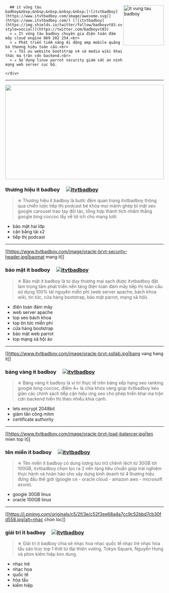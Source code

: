 <div itemscope="" itemtype="https://schema.org/BreadcrumbList">
  <div itemprop="itemListElement" itemscope="" itemtype="https://schema.org/ListItem"><span itemprop="position" content="1"></span>
    <div itemprop="item" itemscope itemtype="https://schema.org/MovieClip" itemid="it-v%C5%A9ng-t%C3%A0u-badboy-">
      <img itemprop="image" src="https://www.itvtbadboy.com/wiki/images/0/0e/Podcast.jpg" align="right" width="128px" height="128px" alt="it vung tau badboy"></img>
      <span itemprop="name" content="it vũng tàu badboy"></span><span itemprop="dateCreated" content="Jun 05, 2023"></span>
      <a itemprop="url" href="https://github.com/itvtbadboy/itvtbadboy.github.io/blob/master/README.md#it-v%C5%A9ng-t%C3%A0u-badboy-" title="thương hiệu it badboy"></a>
      <div itemprop="director actor" itemscope itemtype="https://schema.org/Person"><span itemprop="name" content="itvtbadboy"></span></div>
      <span itemprop="description" content="It vũng tàu badboy chuyên gia điện toán đám mây cloud engine 869 202 254"></span>

      ## it vũng tàu badboy&nbsp;&nbsp;&nbsp;&nbsp;&nbsp;[![itvtbadboy](https://www.itvtbadboy.com/image/awesome.svg)](https://www.itvtbadboy.com/) [![itvtbadboy](https://img.shields.io/twitter/follow/badboyvt83.svg?style=social)](https://twitter.com/badboyvt83)
      > ✯ It vũng tàu badboy chuyên gia điện toán đám mây cloud engine 869 202 254.<br>
      > ✯ Phát triển tiềm năng di động amp mobile quảng bá thương hiệu toàn cầu.<br>
      > ✯ Tối ưu website bootstrap v4 và media wiki khai thác ma trận cdn backend.<br>
      > ✯ Sử dụng linux parrot security giám sát an ninh mạng web server cục bộ.

    </div>
  </div>
</div>

<hr />

<img src="https://www.itvtbadboy.com/wiki/images/b/bd/Thuong-hieu-itvtbadboy.jpg" align="center" width="100%" height="300px"/>

### thương hiệu it badboy&nbsp;&nbsp;&nbsp;&nbsp;&nbsp;[![itvtbadboy](https://www.itvtbadboy.com/image/awesome.svg)](https://www.itvtbadboy.com/#thuonghieutopit)
> ✯ Thương hiệu it badboy là bước đệm quan trọng itvtbadboy thông qua chiến lược tiếp thị podcast bẻ khóa mọi mảnh ghép bí mật seo google carousel trao tay đối tác, tổng hợp thành tích nhắm thẳng google bing coccoc lấy về lợi ích cho mạng lưới.
- bảo mật hai lớp
- cân bằng tải x2
- tiếp thị podcast

<hr />

[[https://www.itvtbadboy.com/image/oracle-brvt-security-header.jpg|baomat mang it]]
### bảo mật it badboy&nbsp;&nbsp;&nbsp;&nbsp;&nbsp;[![itvtbadboy](https://www.itvtbadboy.com/image/awesome.svg)](https://www.itvtbadboy.com/#baomatmangit)
> ✯ Bảo mật it badboy là tư duy thương mại sạch được itvtbadboy đặt làm trọng tâm phát triển nền tảng điện toán đám mây tiếp thị toàn cầu sử dụng 100% tài nguyên miễn phí (web server apache, bách khoa wiki, tin tức, cửa hàng bootstrap, bảo mật parrot, mạng xã hội).
- điện toán đám mây
- web server apache
- top seo bách khoa
- top tin tức miễn phí
- cửa hàng bootstrap
- bảo mật web parrot
- top mạng xã hội ảo

<hr />

[[https://www.itvtbadboy.com/image/oracle-brvt-ssllab.jpg|bang vang hang it]]
### bảng vàng it badboy&nbsp;&nbsp;&nbsp;&nbsp;&nbsp;[![itvtbadboy](https://www.itvtbadboy.com/image/awesome.svg)](https://www.itvtbadboy.com/#bangvanghangit)
> ✯ Bảng vàng it badboy là vị trí thực tế trên bảng xếp hạng seo ranking google bing coccoc, điểm A+ là chìa khóa vàng giúp itvtbadboy kéo giãn các chính sách tiếp cận hiệu ứng seo cho phép triển khai ma trận cdn backend hiển thị theo nhiều khía cạnh.
- lets encrypt 2048bit
- giảm tấn công mitm
- certificate authority

<hr />

[[https://www.itvtbadboy.com/image/oracle-brvt-load-balancer.jpg|ten mien top it]]
### tên miền it badboy&nbsp;&nbsp;&nbsp;&nbsp;&nbsp;[![itvtbadboy](https://www.itvtbadboy.com/image/awesome.svg)](https://www.itvtbadboy.com/#tenmientopit)
> ✯ Tên miền it badboy có dung lượng lưu trữ chênh lệch từ 30GB tới 100GB, itvtbadboy chọn lọc ra 2 nền tảng tiêu chuẩn giúp trải nghiệm thực hành và hoàn hảo cho xây dựng kinh doanh từ 4 thương hiệu đứng đầu thế giới (google ce - oracle cloud - amazon aws - microsoft azure).
- google 30GB linux
- oracle 100GB linux

<hr />

[[https://i.pinimg.com/originals/c5/2f/3e/c52f3ee68a4a7cc9c52bbd7cb30fd558.jpg|alt=nhac chon loc]]
### giải trí it badboy&nbsp;&nbsp;&nbsp;&nbsp;&nbsp;[![itvtbadboy](https://www.itvtbadboy.com/image/awesome.svg)](https://www.itvtbadboy.com/music/)
> ✯ Giải trí it badboy chia sẻ nhạc hoa nhạc quốc tế nhạc trẻ nhạc hòa tấu sáo trúc top 1 thời tứ đại thiên vương, Tokyo Square, Nguyễn Hưng và phim kiếm hiệp kim dung.
- nhạc trẻ
- nhạc hoa
- quốc tế
- hòa tấu
- kiếm hiệp
